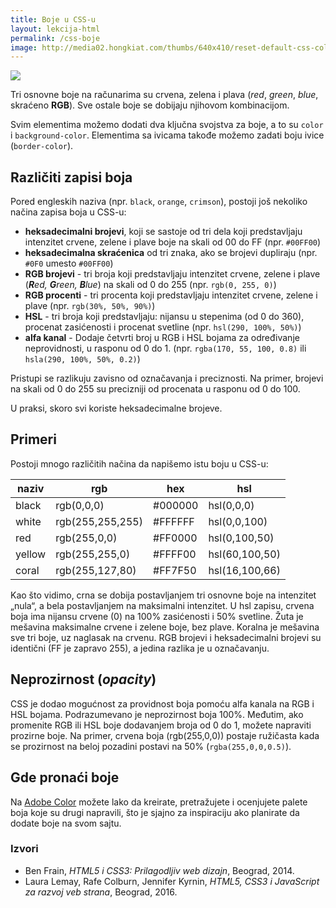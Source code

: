 ```yaml
---
title: Boje u CSS-u
layout: lekcija-html
permalink: /css-boje
image: http://media02.hongkiat.com/thumbs/640x410/reset-default-css-colors-facebook.jpg
---
```


![]({{page.image}})

Tri osnovne boje na računarima su crvena, zelena i plava (*red*, *green*, *blue*, skraćeno **RGB**). Sve ostale boje se dobijaju njihovom kombinacijom.

Svim elementima možemo dodati dva ključna svojstva za boje, a to su `color` i `background-color`. Elementima sa ivicama takođe možemo zadati boju ivice (`border-color`).

## Različiti zapisi boja

Pored engleskih naziva (npr. `black`, `orange`, `crimson`), postoji još nekoliko načina zapisa boja u CSS-u:

- **heksadecimalni brojevi**, koji se sastoje od tri dela koji predstavljaju intenzitet crvene, zelene i plave boje na skali od 00 do FF (npr. `#00FF00`)
- **heksadecimalna skraćenica** od tri znaka, ako se brojevi dupliraju (npr. `#0F0` umesto `#00FF00`)
- **RGB brojevi** - tri broja koji predstavljaju intenzitet crvene, zelene i plave (***R**ed, **G**reen, **B**lue*) na skali od 0 do 255 (npr. `rgb(0, 255, 0)`)
- **RGB procenti** - tri procenta koji predstavljaju intenzitet crvene, zelene i plave (npr. `rgb(30%, 50%, 90%)`)
- **HSL** - tri broja koji predstavljaju: nijansu u stepenima (od 0 do 360), procenat zasićenosti i procenat svetline (npr. `hsl(290, 100%, 50%)`)
- **alfa kanal** - Dodaje četvrti broj u RGB i HSL bojama za određivanje neprovidnosti, u rasponu od 0 do 1. (npr. `rgba(170, 55, 100, 0.8)` ili `hsla(290, 100%, 50%, 0.2)`)

Pristupi se razlikuju zavisno od označavanja i preciznosti. Na primer, brojevi na skali od 0 do 255 su precizniji od procenata u rasponu od 0 do 100. 

U praksi, skoro svi koriste heksadeci­malne brojeve.

## Primeri

Postoji mnogo različitih načina da napišemo istu boju u CSS-u:

naziv | rgb | hex | hsl
------|------------|--------|----------
black | rgb(0,0,0) | #000000 | hsl(0,0,0)
white | rgb(255,255,255) | #FFFFFF | hsl(0,0,100)
red   | rgb(255,0,0) | #FF0000 | hsl(0,100,50)
yellow | rgb(255,255,0) | #FFFF00 | hsl(60,100,50)
coral | rgb(255,127,80) | #FF7F50 | hsl(16,100,66)

Kao što vidimo, crna se dobija postavljanjem tri osnovne boje na intenzitet „nula“, a bela postavljanjem na maksimalni intenzitet. U hsl zapisu, crvena boja ima nijansu crvene (0) na 100% zasićenosti i 50% svetline. Žuta je mešavina maksimalne crvene i zelene boje, bez plave. Koralna je mešavina sve tri boje, uz naglasak na crvenu. RGB brojevi i heksadecimalni brojevi su identični (FF je zapravo 255), a jedina razlika je u označavanju.

## Neprozirnost (*opacity*)

CSS je dodao mogućnost za providnost boja pomoću alfa kanala na RGB i HSL bojama. Podrazumevano je neprozirnost boja 100%. Međutim, ako promenite RGB ili HSL boje doda­vanjem broja od 0 do 1, možete napraviti prozirne boje. Na primer, crvena boja (rgb(255,0,0)) postaje ružičasta kada se prozirnost na beloj pozadini postavi na 50% (`rgba(255,0,0,0.5)`).

## Gde pronaći boje

Na [Adobe Color](https://color.adobe.com) možete lako da kreirate, pretražujete i ocenjujete palete boja koje su drugi napravili, što je sjajno za inspiraciju ako planirate da dodate boje na svom sajtu.

### Izvori

* Ben Frain, *HTML5 i CSS3: Prilagodljiv web dizajn*, Beograd, 2014.
* Laura Lemay, Rafe Colburn, Jennifer Kyrnin, *HTML5, CSS3 i JavaScript za razvoj veb strana*, Beograd, 2016.
